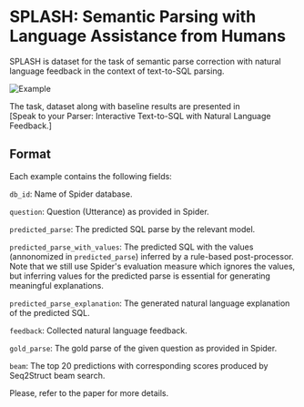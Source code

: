 # SPLASH: Semantic Parsing with Language Assistance from Humans
SPLASH is dataset for the task of semantic parse correction with natural language feedback in the context of text-to-SQL parsing.

![Example](example.png)

The task, dataset along with baseline results are presented in
<br/>[Speak to your Parser: Interactive Text-to-SQL with Natural Language Feedback.]


## Format
Each example contains the following fields:

`db_id`: Name of Spider database.  

`question`: Question (Utterance) as provided in Spider.

`predicted_parse`: The predicted SQL parse by the relevant model.

`predicted_parse_with_values`: The predicted SQL with the values (annonomized in `predicted_parse`) inferred by a rule-based post-processor. Note that we still use Spider's evaluation measure which ignores the values, but inferring values for the predicted parse is essential for generating meaningful explanations. 

`predicted_parse_explanation`: The generated natural language explanation of the predicted SQL.

`feedback`: Collected natural language feedback.

`gold_parse`: The gold parse of the given question as provided in Spider.

`beam`:  The top 20 predictions with corresponding scores produced by Seq2Struct beam search.

Please, refer to the paper for more details.
